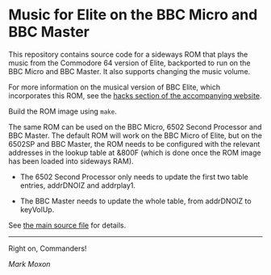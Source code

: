 # Music for Elite on the BBC Micro and BBC Master

This repository contains source code for a sideways ROM that plays the music from the Commodore 64 version of Elite, backported to run on the BBC Micro and BBC Master. It also supports changing the music volume.

For more information on the musical version of BBC Elite, which incorporates this ROM, see the [hacks section of the accompanying website](https://www.bbcelite.com/hacks/bbc_elite_with_music.html).

Build the ROM image using `make`.

The same ROM can be used on the BBC Micro, 6502 Second Processor and BBC Master. The default ROM will work on the BBC Micro of Elite, but on the 6502SP and BBC Master, the ROM needs to be configured with the relevant addresses in the lookup table at &800F (which is done once the ROM image has been loaded into sideways RAM).

* The 6502 Second Processor only needs to update the first two table entries, addrDNOIZ and addrplay1.

* The BBC Master needs to update the whole table, from addrDNOIZ to keyVolUp.

See [the main source file](elite-music.asm) for details.

---

Right on, Commanders!

_Mark Moxon_
